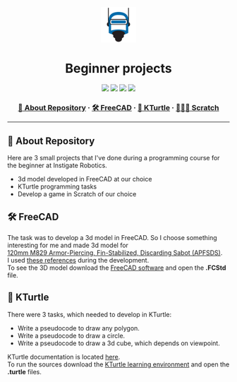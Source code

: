 <a name="readme-top"></a>
<div align="center">
  <!-- Logo -->
  <a href="https://github.com/dpetrosy/Instigate_Robotics_projects">
  <img src="logo.png" alt="Logo" width="80" height="80">
  </a>

  <!-- Project Name -->
  <h1>Beginner projects</h1>

  <!-- Badges -->
  <p>
    <img src="https://img.shields.io/github/repo-size/dpetrosy/Instigate_Robotics_projects?style=for-the-badge&logo=github">
    <img src="https://img.shields.io/github/languages/count/dpetrosy/Instigate_Robotics_projects?style=for-the-badge&logo=" />
    <img src="https://img.shields.io/github/languages/top/dpetrosy/Instigate_Robotics_projects?style=for-the-badge" />
    <img src="https://img.shields.io/github/last-commit/dpetrosy/Instigate_Robotics_projects?style=for-the-badge" />
  </p>

  <h3>
      <a href="#-about-repository">📜 About Repository</a>
    <span> · </span>
      <a href="#-freecad">🛠️ FreeCAD</a>
    <span> · </span>
	  <a href="#-kturtle">🐢 KTurtle</a>
    <span> · </span>
      <a href="#scratch">👨🏻‍💻 Scratch</a>
  </h3>
</div>

---

## 📜 About Repository

Here are 3 small projects that I've done during a programming course for the beginner at Instigate Robotics.
* 3d model developed in FreeCAD at our choice
* KTurtle programming tasks
* Develop a game in Scratch of our choice

## 🛠️ FreeCAD

The task was to develop a 3d model in FreeCAD. So I choose something interesting for me and made 3d model for \
[120mm M829 Armor-Piercing, Fin-Stabilized, Discarding Sabot (APFSDS)](https://en.wikipedia.org/wiki/M829). \
I used [these references](FreeCAD/Reference) during the development. \
To see the 3D model download the [FreeCAD software](https://www.freecad.org/downloads.php) and open the **.FCStd** file.

## 🐢 KTurtle

There were 3 tasks, which needed to develop in KTurtle:

* Write a pseudocode to draw any polygon.
* Write a pseudocode to draw a circle.
* Write a pseudocode to draw a 3d cube, which depends on viewpoint.

KTurtle documentation is located [here](KTurtle/Documentation). \
To run the sources download the [KTurtle learning environment](https://apps.kde.org/kturtle/) and open the **.turtle** files.
